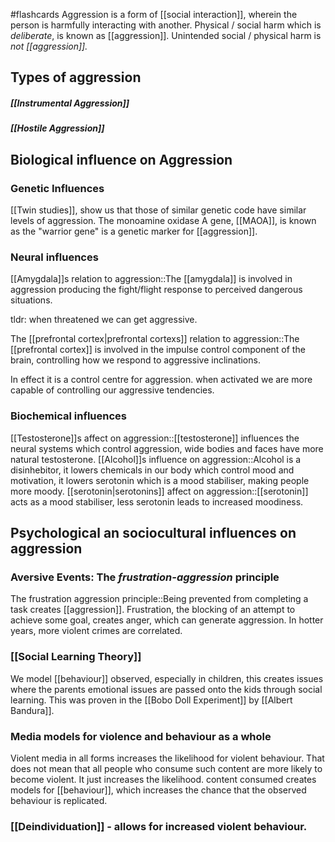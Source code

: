 #flashcards 
Aggression is a form of [[social interaction]], wherein the person is harmfully interacting with another. Physical / social harm which is *deliberate*, is known as [[aggression]]. Unintended social / physical harm is *not [[aggression]].*
## Types of aggression
##### [[Instrumental Aggression]]
##### [[Hostile Aggression]]

## Biological influence on Aggression
### Genetic Influences
[[Twin studies]], show us that those of similar genetic code have similar levels of aggression. The monoamine oxidase A gene, [[MAOA]], is known as the "warrior gene" is a genetic marker for [[aggression]].
### Neural influences
[[Amygdala]]s relation to aggression::The [[amygdala]] is involved in aggression producing the fight/flight response to perceived dangerous situations. 

tldr: when threatened we can get aggressive. 

The [[prefrontal cortex|prefrontal cortexs]] relation to aggression::The [[prefrontal cortex]] is involved in the impulse control component of the brain, controlling how we respond to aggressive inclinations.

In effect it is a control centre for aggression. when activated we are more capable of controlling our aggressive tendencies.
### Biochemical influences
[[Testosterone]]s affect on aggression::[[testosterone]] influences the neural systems which control aggression, wide bodies and faces have more natural testosterone. 
[[Alcohol]]s influence on aggression::Alcohol is a disinhebitor, it lowers chemicals in our body which control mood and motivation, it lowers serotonin which is a mood stabiliser, making people more moody. 
[[serotonin|serotonins]] affect on aggression::[[serotonin]] acts as a mood stabiliser, less serotonin leads to increased moodiness.
## Psychological an sociocultural influences on aggression
### Aversive Events: The *frustration-aggression* principle
The frustration aggression principle::Being prevented from completing a task creates [[aggression]]. Frustration, the blocking of an attempt to achieve some goal, creates anger, which can generate aggression. In hotter years, more violent crimes are correlated. 
### [[Social Learning Theory]]
We model [[behaviour]] observed, especially in children, this creates issues where the parents emotional issues are passed onto the kids through social learning. This was proven in the [[Bobo Doll Experiment]] by [[Albert Bandura]].
### Media models for violence and behaviour as a whole
Violent media in all forms increases the likelihood for violent behaviour. That does not mean that all people who consume such content are more likely to become violent. It just increases the likelihood. content consumed creates models for [[behaviour]], which increases the chance that the observed behaviour is replicated. 

### [[Deindividuation]] - allows for increased violent behaviour.